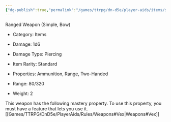 ```yaml
---
{"dg-publish":true,"permalink":"/games/ttrpg/dn-d5e/player-aids/items/shortbow/","tags":["TTRPG/DND/5e"],"noteIcon":""}
---
```



Ranged Weapon (Simple, Bow)

- Category: Items
- Damage: 1d6
- Damage Type: Piercing

- Item Rarity: Standard

- Properties: Ammunition, Range, Two-Handed
- Range: 80/320

- Weight: 2


This weapon has the following mastery property. To use this property, you must have a feature that lets you use it.
[[Games/TTRPG/DnD5e/PlayerAids/Rules/Weapons#Vex\|Weapons#Vex]]